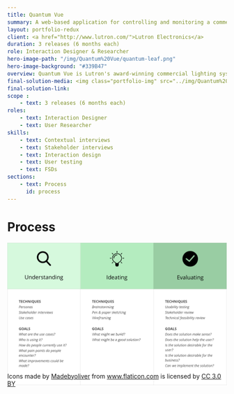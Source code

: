 ```yaml
---
title: Quantum Vue
summary: A web-based application for controlling and monitoring a commercial building's lighting system.
layout: portfolio-redux
client: <a href="http://www.lutron.com/">Lutron Electronics</a>
duration: 3 releases (6 months each)
role: Interaction Designer & Researcher
hero-image-path: "/img/Quantum%20Vue/quantum-leaf.png"
hero-image-background: "#339B47"
overview: Quantum Vue is Lutron's award-winning commercial lighting system interface. Its web-based interface enables facility managers to control and maintain their building's lighting system to optimize energy savings and occupant health. It is part of the Lutron Quantum ecosystem.<br/><br/>My role on this project was to understand the requirements for specific features, sketch low-to-mid-fidelity wireframes, and validate design criteria through usability testing and reviewing wireframes with critical stakeholders throughout the company.
final-solution-media: <img class="portfolio-img" src="../img/Quantum%20Vue/quantum-vue-dashboard.jpg">
final-solution-link: 
scope :
    - text: 3 releases (6 months each)
roles:
    - text: Interaction Designer
    - text: User Researcher
skills:
    - text: Contextual interviews
    - text: Stakeholder interviews
    - text: Interaction design
    - text: User testing
    - text: FSDs
sections:
    - text: Process
      id: process
---
```


<!--<div id="need" class="portfolio-section">
    <h2>the need</h2>
    
</div>

<div id="solution" class="portfolio-section">
    <h1>the solution</h1>
</div>-->

<div id="process" class="portfolio-section">
    <h1>Process</h1>
    <img class="portfolio-img" src="../img/Quantum%20Vue/quantum-vue-process.png">
    <div class="fine-print" style="margin-top:-2rem;">Icons made by <a href="http://www.flaticon.com/authors/madebyoliver" title="Madebyoliver">Madebyoliver</a> from <a href="http://www.flaticon.com" title="Flaticon">www.flaticon.com</a> is licensed by <a href="http://creativecommons.org/licenses/by/3.0/" title="Creative Commons BY 3.0" target="_blank">CC 3.0 BY</a></div>
</div>